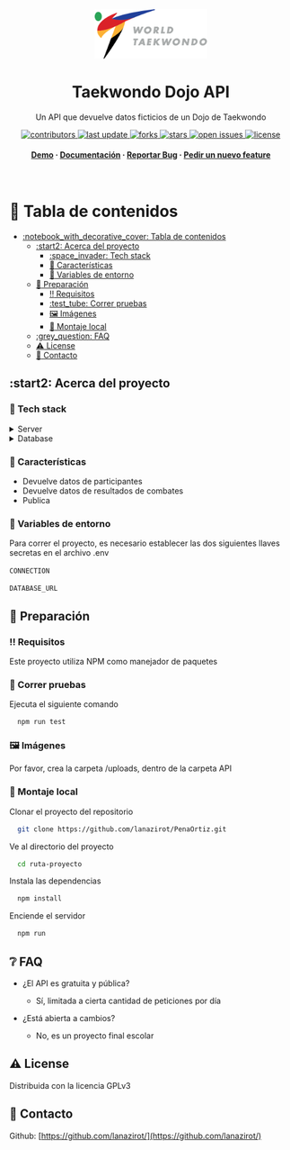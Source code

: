 <div align="center">

  <img src="assets/TKD.png" alt="logo" width="200" height="auto" />
  <h1>Taekwondo Dojo API</h1>
  
  <p>
    Un API que devuelve datos ficticios de un Dojo de Taekwondo
  </p>
  
  

<p>
  <a href="https://github.com/lanazirot/PenaOrtiz/graphs/contributors">
    <img src="https://img.shields.io/github/contributors/lanazirot/PenaOrtiz" alt="contributors" />
  </a>
  <a href="">
    <img src="https://img.shields.io/github/last-commit/lanazirot/PenaOrtiz" alt="last update" />
  </a>
  <a href="https://github.com/lanazirot/PenaOrtiz/network/members">
    <img src="https://img.shields.io/github/forks/lanazirot/PenaOrtiz" alt="forks" />
  </a>
  <a href="https://github.com/lanazirot/PenaOrtiz/stargazers">
    <img src="https://img.shields.io/github/stars/lanazirot/PenaOrtiz" alt="stars" />
  </a>
  <a href="https://github.com/lanazirot/PenaOrtiz/issues/">
    <img src="https://img.shields.io/github/issues/lanazirot/PenaOrtiz" alt="open issues" />
  </a>
  <a href="https://github.com/lanazirot/PenaOrtiz/blob/master/LICENSE">
    <img src="https://img.shields.io/github/license/lanazirot/PenaOrtiz.svg" alt="license" />
  </a>
</p>
   
<h4>
    <a href="https://github.com/lanazirot/PenaOrtiz/">Demo</a>
  <span> · </span>
    <a href="https://github.com/lanazirot/PenaOrtiz">Documentación</a>
  <span> · </span>
    <a href="https://github.com/lanazirot/PenaOrtiz/issues/">Reportar Bug</a>
  <span> · </span>
    <a href="https://github.com/lanazirot/PenaOrtiz/issues/">Pedir un nuevo feature</a>
  </h4>
</div>

<br />

# :notebook_with_decorative_cover: Tabla de contenidos

- [:notebook\_with\_decorative\_cover: Tabla de contenidos](#notebook_with_decorative_cover-tabla-de-contenidos)
  - [:start2: Acerca del proyecto](#start2-acerca-del-proyecto)
    - [:space\_invader: Tech stack](#space_invader-tech-stack)
    - [:dart: Características](#dart-características)
    - [:key: Variables de entorno](#key-variables-de-entorno)
  - [:toolbox: Preparación](#toolbox-preparación)
    - [:bangbang: Requisitos](#bangbang-requisitos)
    - [:test\_tube: Correr pruebas](#test_tube-correr-pruebas)
    - [🖼️ Imágenes](#️-imágenes)
    - [:running: Montaje local](#running-montaje-local)
  - [:grey\_question: FAQ](#grey_question-faq)
  - [:warning: License](#warning-license)
  - [:handshake: Contacto](#handshake-contacto)

  


## :start2: Acerca del proyecto



### :space_invader: Tech stack


<details>
  <summary>Server</summary>
  <ul>
    <li><a href="https://www.javascriot.com/">Javascript</a></li>
    <li><a href="https://expressjs.com/">Express.js</a></li>
    <li><a href="https://www.prisma.io/">Prisma</a></li>    
  </ul>
</details>

<details>
<summary>Database</summary>
  <ul>
    <li><a href="https://www.microsoft.com/es-mx/sql-server/sql-server-2022">SQL Server 2022</a></li>
  </ul>
</details>


### :dart: Características

- Devuelve datos de participantes
- Devuelve datos de resultados de combates
- Publica



### :key: Variables de entorno

Para correr el proyecto, es necesario establecer las dos siguientes llaves secretas en el archivo .env

`CONNECTION`

`DATABASE_URL`


## 	:toolbox: Preparación


### :bangbang: Requisitos

Este proyecto utiliza NPM como manejador de paquetes

   

### :test_tube: Correr pruebas

Ejecuta el siguiente comando

```bash
  npm run test
```

### 🖼️ Imágenes

Por favor, crea la carpeta /uploads, dentro de la carpeta API


<!-- Run Locally -->
### :running: Montaje local

Clonar el proyecto del repositorio

```bash
  git clone https://github.com/lanazirot/PenaOrtiz.git
```

Ve al directorio del proyecto

```bash
  cd ruta-proyecto
```

Instala las dependencias

```bash
  npm install
```

Enciende el servidor

```bash
  npm run
```


## :grey_question: FAQ

- ¿El API es gratuita y pública?

  + Sí, limitada a cierta cantidad de peticiones por día

- ¿Está abierta a cambios?

  + No, es un proyecto final escolar



## :warning: License

Distribuida con la licencia GPLv3


## :handshake: Contacto


Github: [https://github.com/lanazirot/](https://github.com/lanazirot/)
